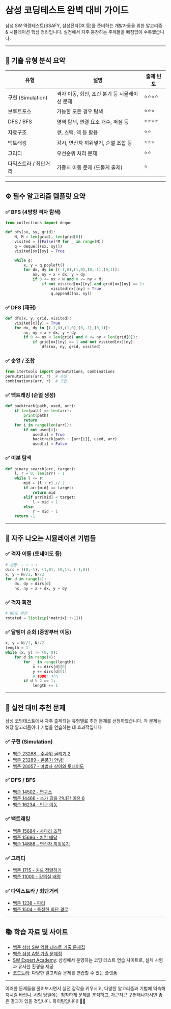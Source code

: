 # 삼성 코딩테스트 완벽 대비 가이드

삼성 SW 역량테스트(SSAFY, 삼성전자DX 등)를 준비하는 개발자들을 위한 알고리즘 & 시뮬레이션 핵심 정리입니다. 실전에서 자주 등장하는 주제들을 빠짐없이 수록했습니다.

---

## 📌 기출 유형 분석 요약

| 유형 | 설명 | 출제 빈도 |
|------|------|------------|
| 구현 (Simulation) | 격자 이동, 회전, 조건 분기 등 시뮬레이션 문제 | ⭐⭐⭐⭐ |
| 브루트포스 | 가능한 모든 경우 탐색 | ⭐⭐⭐ |
| DFS / BFS | 영역 탐색, 연결 요소 개수, 퍼짐 등 | ⭐⭐⭐⭐ |
| 자료구조 | 큐, 스택, 덱 등 활용 | ⭐⭐ |
| 백트래킹 | 감시, 연산자 끼워넣기, 순열 조합 등 | ⭐⭐⭐ |
| 그리디 | 우선순위 처리 문제 | ⭐⭐ |
| 다익스트라 / 최단거리 | 가중치 이동 문제 (드물게 출제) | ⭐ |

---

## ⚙️ 필수 알고리즘 템플릿 요약

### ✅ BFS (4방향 격자 탐색)
```python
from collections import deque

def bfs(sx, sy, grid):
    N, M = len(grid), len(grid[0])
    visited = [[False]*M for _ in range(N)]
    q = deque([(sx, sy)])
    visited[sx][sy] = True

    while q:
        x, y = q.popleft()
        for dx, dy in [(-1,0),(1,0),(0,-1),(0,1)]:
            nx, ny = x + dx, y + dy
            if 0 <= nx < N and 0 <= ny < M:
                if not visited[nx][ny] and grid[nx][ny] == 1:
                    visited[nx][ny] = True
                    q.append((nx, ny))
```

### ✅ DFS (재귀)
```python
def dfs(x, y, grid, visited):
    visited[x][y] = True
    for dx, dy in [(-1,0),(1,0),(0,-1),(0,1)]:
        nx, ny = x + dx, y + dy
        if 0 <= nx < len(grid) and 0 <= ny < len(grid[0]):
            if grid[nx][ny] == 1 and not visited[nx][ny]:
                dfs(nx, ny, grid, visited)
```

### ✅ 순열 / 조합
```python
from itertools import permutations, combinations
permutations(arr, r)  # 순열
combinations(arr, r)  # 조합
```

### ✅ 백트래킹 (순열 생성)
```python
def backtrack(path, used, arr):
    if len(path) == len(arr):
        print(path)
        return
    for i in range(len(arr)):
        if not used[i]:
            used[i] = True
            backtrack(path + [arr[i]], used, arr)
            used[i] = False
```

### ✅ 이분 탐색
```python
def binary_search(arr, target):
    l, r = 0, len(arr) - 1
    while l <= r:
        mid = (l + r) // 2
        if arr[mid] == target:
            return mid
        elif arr[mid] < target:
            l = mid + 1
        else:
            r = mid - 1
    return -1
```

---

## 🔁 자주 나오는 시뮬레이션 기법들

### ✅ 격자 이동 (토네이도 등)
```python
# 방향: ← ↓ → ↑
dirs = [(0,-1), (1,0), (0,1), (-1,0)]
x, y = N//2, N//2
for d in range(4):
    dx, dy = dirs[d]
    nx, ny = x + dx, y + dy
```

### ✅ 격자 회전
```python
# 90도 회전
rotated = list(zip(*matrix[::-1]))
```

### ✅ 달팽이 순회 (중앙부터 이동)
```python
x, y = N//2, N//2
length = 1
while (x, y) != (0, 0):
    for d in range(4):
        for _ in range(length):
            x += dirs[d][0]
            y += dirs[d][1]
            # TODO: 처리
        if d % 2 == 1:
            length += 1
```

---


## 🧪 실전 대비 추천 문제
삼성 코딩테스트에서 자주 출제되는 유형별로 추천 문제를 선정하였습니다. 각 문제는 해당 알고리즘이나 기법을 연습하는 데 효과적입니다

### ✅ 구현 (Simulation)

- [백준 23288 - 주사위 굴리기 2](https://www.acmicpc.net/problem/23288)
- [백준 23289 - 온풍기 안녕!](https://www.acmicpc.net/problem/23289)
- [백준 20057 - 마법사 상어와 토네이도](https://www.acmicpc.net/problem/20057)

### ✅ DFS / BFS

- [백준 14502 - 연구소](https://www.acmicpc.net/problem/14502)
- [백준 14466 - 소가 길을 건너간 이유 6](https://www.acmicpc.net/problem/14466)
- [백준 16234 - 인구 이동](https://www.acmicpc.net/problem/16234)

### ✅ 백트래킹

- [백준 15684 - 사다리 조작](https://www.acmicpc.net/problem/15684)
- [백준 15686 - 치킨 배달](https://www.acmicpc.net/problem/15686)
- [백준 14888 - 연산자 끼워넣기](https://www.acmicpc.net/problem/14888)

### ✅ 그리디

- [백준 1715 - 카드 정렬하기](https://www.acmicpc.net/problem/1715)
- [백준 11000 - 강의실 배정](https://www.acmicpc.net/problem/11000)

### ✅ 다익스트라 / 최단거리

- [백준 1238 - 파티](https://www.acmicpc.net/problem/1238)
- [백준 1504 - 특정한 최단 경로](https://www.acmicpc.net/problem/1504)

---

## 📚 학습 자료 및 사이트

 - [백준 삼성 SW 역량 테스트 기출 문제집](https://www.acmicpc.net/workbook/view/115)
 - [백준 삼성 A형 기출 문제집](https://www.acmicpc.net/workbook/view/277)
 - [SW Expert Academy](https://swexpertacademy.com/main/main.do): 삼성에서 운영하는 코딩 테스트 연습 사이트로, 실제 시험과 유사한 환경을 제공
 - [코드트리](https://www.codetree.ai/training-field/frequent-problems): 다양한 알고리즘 문제를 연습할 수 있는 플랫폼

---
이러한 문제들을 풀어보시면서 실전 감각을 키우시고, 다양한 알고리즘과 기법에 익숙해지시길 바랍니. 시험 당일에는 침착하게 문제를 분석하고, 차근차근 구현해나가시면 좋은 결과가 있을 것입니다. 화이팅입니다! 💪🔥